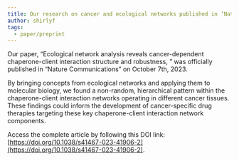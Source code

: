 ```yaml
---
title: Our research on cancer and ecological networks published in ‘Nature Communications’!
author: shirlyf
tags:
  - paper/preprint
---
```


<!--
  - paper
  - ecological networks
  - cancer models
  -->
  
Our paper, “Ecological network analysis reveals cancer-dependent chaperone-client interaction structure and robustness, ” was officially published in “Nature Communications” on October 7th, 2023. 

By bringing concepts from ecological networks and applying them to molecular biology, we found a non-random, hierarchical pattern within the chaperone-client interaction networks operating in different cancer tissues. These findings could inform the development of cancer-specific drug therapies targeting these key chaperone-client interaction network components.

Access the complete article by following this DOI link: [https://doi.org/10.1038/s41467-023-41906-2](https://doi.org/10.1038/s41467-023-41906-2).

